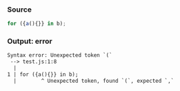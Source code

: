### Source
```js
for ({a(){}} in b);
```

### Output: error
```txt
Syntax error: Unexpected token `(`
 --> test.js:1:8
  |
1 | for ({a(){}} in b);
  |        ^ Unexpected token, found `(`, expected `,`
```
